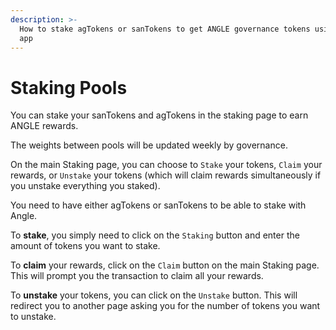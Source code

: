 ```yaml
---
description: >-
  How to stake agTokens or sanTokens to get ANGLE governance tokens using Angle
  app
---
```


# Staking Pools

You can stake your sanTokens and agTokens in the staking page to earn ANGLE rewards.

The weights between pools will be updated weekly by governance.

On the main Staking page, you can choose to `Stake` your tokens, `Claim` your rewards, or `Unstake` your tokens \(which will claim rewards simultaneously if you unstake everything you staked\).

You need to have either agTokens or sanTokens to be able to stake with Angle.

To **stake**, you simply need to click on the `Staking` button and enter the amount of tokens you want to stake.

To **claim** your rewards, click on the `Claim` button on the main Staking page. This will prompt you the transaction to claim all your rewards.

To **unstake** your tokens, you can click on the `Unstake` button. This will redirect you to another page asking you for the number of tokens you want to unstake.

